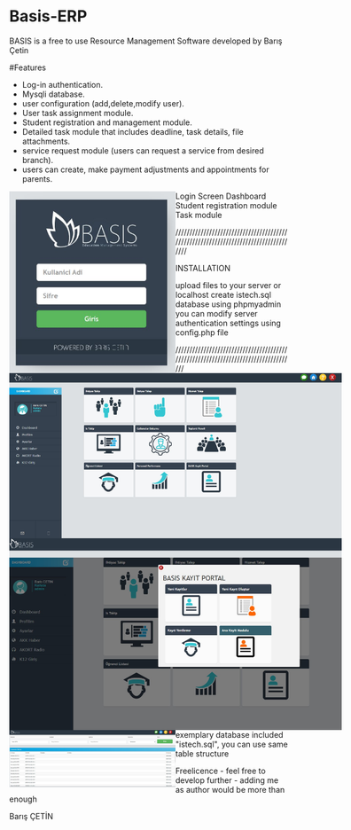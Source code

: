 # Basis-ERP

BASIS is a free to use Resource Management Software developed by Barış Çetin

#Features

 - Log-in authentication.
 - Mysqli database.
 - user configuration (add,delete,modify user).
 - User task assignment module.
 - Student registration and management module.
 - Detailed task module that includes deadline, task details, file attachments.
 - service request module (users can request a service from desired branch).
 - users can create, make payment adjustments and appointments for parents.

<img src="screenshots/login.jpg" alt="Alt text" title="Optional title" style="display: inline-block;float:left; max-width: 300px">
Login Screen 

<img src="screenshots/main.jpg" alt="Alt text" title="Optional title" style="display: inline-block;float:left; max-width: 600px">
Dashboard

<img src="screenshots/register.jpg" alt="Alt text" title="Optional title" style="display: inline-block;float:left; max-width: 600px">
Student registration module 

<img src="screenshots/task.jpg" alt="Alt text" title="Optional title" style="display: inline-block;float:left; max-width: 300px">
Task module 

////////////////////////////////////////////////////////////////////////////////////

INSTALLATION

upload files to your server or localhost
create istech.sql database using phpmyadmin
you can modify server authentication settings using config.php file

///////////////////////////////////////////////////////////////////////////////////

exemplary database included "istech.sql", you can use same table structure

Freelicence - feel free to develop further - adding me as author would be more than enough


Barış ÇETİN
